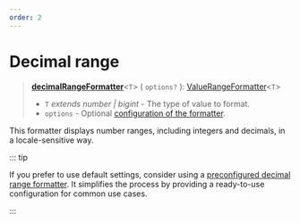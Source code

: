 ```yaml
---
order: 2
---
```


# Decimal range <Badge type="info" text="@localizer/format-number" />

> **[decimalRangeFormatter](../../../api/_localizer/format-number/decimalRangeFormatter/index.md)**<`T`> ( `options?` ): [ValueRangeFormatter](../../index.md#valuerangeformatter-t)<`T`>
>
> - `T` _extends number | bigint_ - The type of value to format.
> - `options` - Optional [configuration of the formatter](../options/index.md).

This formatter displays number ranges, including integers and decimals, in a locale-sensitive way.

::: tip

If you prefer to use default settings, consider using a [preconfigured decimal range formatter](../../preconfigured-formatters/numbers/decimal-range.md). It simplifies the process by providing a ready-to-use configuration for common use cases.

:::
